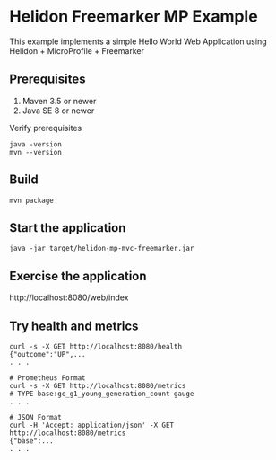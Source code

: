 
# Helidon Freemarker MP Example

This example implements a simple Hello World Web Application using Helidon + MicroProfile + Freemarker

## Prerequisites

1. Maven 3.5 or newer
2. Java SE 8 or newer

Verify prerequisites
```
java -version
mvn --version
```

## Build

```
mvn package
```

## Start the application

```
java -jar target/helidon-mp-mvc-freemarker.jar
```

## Exercise the application

http://localhost:8080/web/index

## Try health and metrics

```
curl -s -X GET http://localhost:8080/health
{"outcome":"UP",...
. . .

# Prometheus Format
curl -s -X GET http://localhost:8080/metrics
# TYPE base:gc_g1_young_generation_count gauge
. . .

# JSON Format
curl -H 'Accept: application/json' -X GET http://localhost:8080/metrics
{"base":...
. . .

```
